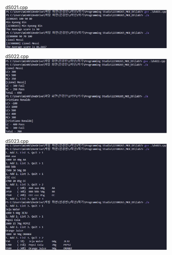 dS021.cpp <br>
<img src = "https://github.com/min06150315/22300265_MKB_DS/blob/main/lab7/result/ds021.png">

dS022.cpp <br>
<img src = "https://github.com/min06150315/22300265_MKB_DS/blob/main/lab7/result/ds022.png">

dS023.cpp <br>
<img src = "https://github.com/min06150315/22300265_MKB_DS/blob/main/lab7/result/ds023.png">